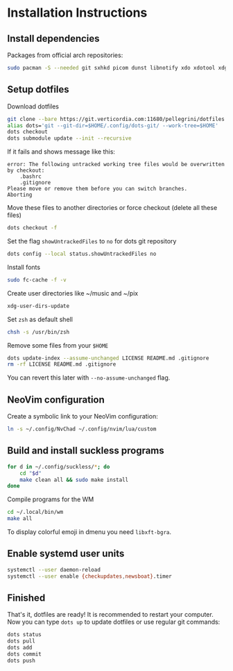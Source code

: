 # Installation Instructions
## Install dependencies
Packages from official arch repositories:
```sh
sudo pacman -S --needed git sxhkd picom dunst libnotify xdo xdotool xdg-user-dirs sxiv urxvt vifm tmux neomutt abook neovim zathura zathura-pdf-mupdf mpd mpc ncmpcpp alsa-utils pulseaudio pulseaudio-alsa ffmpeg maim transmission-cli
```
## Setup dotfiles
Download dotfiles
```sh
git clone --bare https://git.verticordia.com:11680/pellegrini/dotfiles.git ~/.config/dots-git
alias dots='git --git-dir=$HOME/.config/dots-git/ --work-tree=$HOME'
dots checkout
dots submodule update --init --recursive
```
If it fails and shows message like this:
```
error: The following untracked working tree files would be overwritten by checkout:
    .bashrc
    .gitignore
Please move or remove them before you can switch branches.
Aborting
```
Move these files to another directories or force checkout (delete all these files)
```sh
dots checkout -f
```
Set the flag `showUntrackedFiles` to `no` for dots git repository
```sh
dots config --local status.showUntrackedFiles no
```
Install fonts
```sh
sudo fc-cache -f -v
```
Create user directories like ~/music and ~/pix
```sh
xdg-user-dirs-update
```
Set `zsh` as default shell
```sh
chsh -s /usr/bin/zsh
```
Remove some files from your `$HOME`
```sh
dots update-index --assume-unchanged LICENSE README.md .gitignore
rm -rf LICENSE README.md .gitignore
```
You can revert this later with `--no-assume-unchanged` flag.

## NeoVim configuration
Create a symbolic link to your NeoVim configuration:
```sh
ln -s ~/.config/NvChad ~/.config/nvim/lua/custom
```

## Build and install suckless programs
```sh
for d in ~/.config/suckless/*; do
	cd "$d"
	make clean all && sudo make install
done
```

Compile programs for the WM
```sh
cd ~/.local/bin/wm
make all
```
To display colorful emoji in dmenu you need `libxft-bgra`.

## Enable systemd user units
```sh
systemctl --user daemon-reload
systemctl --user enable {checkupdates,newsboat}.timer
```

## Finished
That's it, dotfiles are ready! It is recommended to restart your computer. Now you can type `dots up` to update dotfiles or use regular git commands:
```sh
dots status
dots pull
dots add
dots commit
dots push
```
